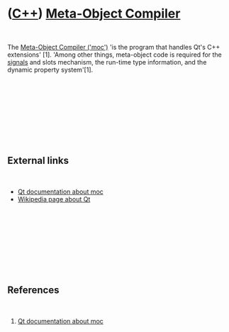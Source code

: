 



 

 

 

 

 

([C++](Cpp.md)) [Meta-Object Compiler](CppMoc.md)
===================================================

 

The [Meta-Object Compiler ('moc')](CppMoc.md) 'is the program that
handles Qt's C++ extensions' \[1\]. 'Among other things, meta-object
code is required for the [signals](CppQtSignal.md) and slots mechanism,
the run-time type information, and the dynamic property system'\[1\].

 

 

 

 

 

External links
--------------

 

-   [Qt documentation about moc](http://doc.trolltech.com/4.0/moc.html)
-   [Wikipedia page about Qt](http://en.wikipedia.org/wiki/Qt_(toolkit))

 

 

 

 

 

References
----------

 

1.  [Qt documentation about moc](http://doc.trolltech.com/4.0/moc.html)

 

 

 

 

 





 



